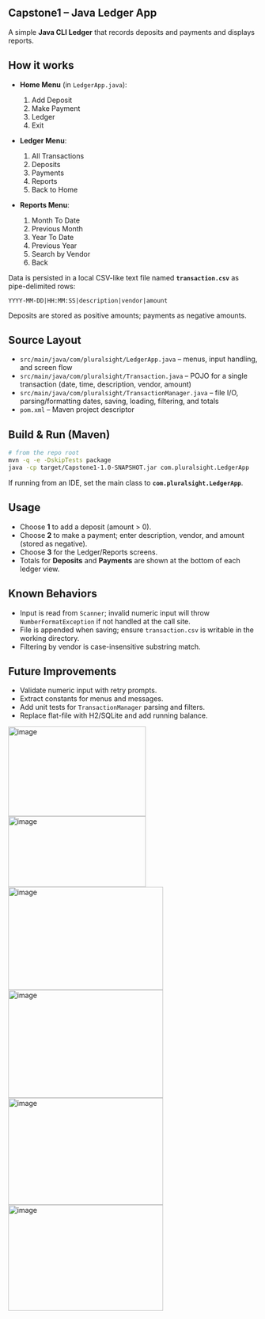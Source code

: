 ## Capstone1 – Java Ledger App

A simple **Java CLI Ledger** that records deposits and payments and displays reports.

## How it works
- **Home Menu** (in `LedgerApp.java`):  
  1) Add Deposit  
  2) Make Payment  
  3) Ledger  
  4) Exit

- **Ledger Menu**:  
  1) All Transactions  
  2) Deposits  
  3) Payments  
  4) Reports  
  5) Back to Home

- **Reports Menu**:  
  1) Month To Date  
  2) Previous Month  
  3) Year To Date  
  4) Previous Year  
  5) Search by Vendor  
  0) Back

Data is persisted in a local CSV-like text file named **`transaction.csv`** as pipe-delimited rows:
```
YYYY-MM-DD|HH:MM:SS|description|vendor|amount
```
Deposits are stored as positive amounts; payments as negative amounts.

## Source Layout
- `src/main/java/com/pluralsight/LedgerApp.java` – menus, input handling, and screen flow  
- `src/main/java/com/pluralsight/Transaction.java` – POJO for a single transaction (date, time, description, vendor, amount)  
- `src/main/java/com/pluralsight/TransactionManager.java` – file I/O, parsing/formatting dates, saving, loading, filtering, and totals  
- `pom.xml` – Maven project descriptor

## Build & Run (Maven)
```bash
# from the repo root
mvn -q -e -DskipTests package
java -cp target/Capstone1-1.0-SNAPSHOT.jar com.pluralsight.LedgerApp
```

If running from an IDE, set the main class to **`com.pluralsight.LedgerApp`**.

## Usage
- Choose **1** to add a deposit (amount > 0).  
- Choose **2** to make a payment; enter description, vendor, and amount (stored as negative).  
- Choose **3** for the Ledger/Reports screens.  
- Totals for **Deposits** and **Payments** are shown at the bottom of each ledger view.

## Known Behaviors
- Input is read from `Scanner`; invalid numeric input will throw `NumberFormatException` if not handled at the call site.
- File is appended when saving; ensure `transaction.csv` is writable in the working directory.
- Filtering by vendor is case-insensitive substring match.

## Future Improvements 
- Validate numeric input with retry prompts.
- Extract constants for menus and messages.
- Add unit tests for `TransactionManager` parsing and filters.
- Replace flat-file with H2/SQLite and add running balance.

<img width="278" height="181" alt="image" src="https://github.com/user-attachments/assets/1a350909-ab0e-41c8-b654-23e6771e32f6" />

<img width="278" height="143" alt="image" src="https://github.com/user-attachments/assets/c8173c86-908f-486a-9e53-20c2cd550b09" />

<img width="313" height="208" alt="image" src="https://github.com/user-attachments/assets/2bffdfff-7a6e-47e6-8a96-ff96b2be6ed2" />

<img width="313" height="218" alt="image" src="https://github.com/user-attachments/assets/08431b2f-464a-48ee-b96d-b2eb67192290" />

<img width="313" height="216" alt="image" src="https://github.com/user-attachments/assets/cb329f23-e5d3-4d84-ba1f-094949b8044b" />

<img width="313" height="214" alt="image" src="https://github.com/user-attachments/assets/5f9cfe6a-01d6-4c85-b6d0-a781afeeff98" />



